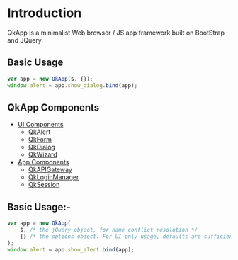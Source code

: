 # Introduction

QkApp is a minimalist Web browser / JS app framework built on BootStrap and JQuery.

## Basic Usage
```javascript
var app = new QkApp($, {});
window.alert = app.show_dialog.bind(app);
```

## QkApp Components
- [UI Components](#ui-components)
  - [QkAlert](#qkalert)
  - [QkForm](#qkform)
  - [QkDialog](#qkdialog)
  - [QkWizard](#qkwizard)
- [App Components](#app-components)
  - [QkAPIGateway](#qkapigateway)
  - [QkLoginManager](#qkloginmanager)
  - [QkSession](#qksession)


## Basic Usage:-
```javascript
var app = new QkApp(
	$, /* the jQuery object, for name conflict resolution */
	{} /* the options object. For UI only usage, defaults are sufficient. */
);
window.alert = app.show_alert.bind(app);
```

